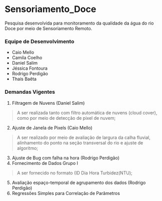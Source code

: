 # Sensoriamento_Doce
Pesquisa desenvolvida para monitoramento da qualidade da água do rio Doce por meio de Sensoriamento Remoto.

### Equipe de Desenvolvimento 
- Caio Mello
- Camila Coelho
- Daniel Salim
- Jéssica Fontoura
- Rodrigo Perdigão 
- Thaís Baêta 

### Demandas Vigentes

1. Filtragem de Nuvens (Daniel Salim)
> A ser realizada tanto com filtro automática de nuvens (cloud cover), como por meio de detecção de pixel de nuvem;
2. Ajuste de Janela de Pixels (Caio Mello)
> A ser realizado por meio de avaliação de largura da calha fluvial, alinhamento do ponto na seção transversal do rio e ajuste de algoritmo;
3. Ajuste de Bug com falha na hora (Rodrigo Perdigão)
4. Fornecimento de Dados Grupo I
> A ser fornecido no formato (ID Dia Hora Turbidez(NTU);
5. Avaliação espaço-temporal de agrupamento dos dados (Rodrigo Perdigão)
6. Regressões Simples para Correlação de Parâmetros 

